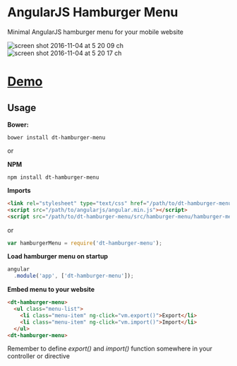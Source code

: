 # AngularJS Hamburger Menu
Minimal AngularJS hamburger menu for your mobile website

![screen shot 2016-11-04 at 5 20 09 ch](https://cloud.githubusercontent.com/assets/1154740/20003287/4523482a-a2b8-11e6-8f37-4c94c023b069.png)
![screen shot 2016-11-04 at 5 20 17 ch](https://cloud.githubusercontent.com/assets/1154740/20003288/45803f62-a2b8-11e6-8f20-f666d2107c4e.png)

# [Demo](http://davidtran.github.io/angularjs-hamburger-menu/demo/index.html)

## Usage
**Bower:**
```
bower install dt-hamburger-menu
```
or

**NPM**
```
npm install dt-hamburger-menu
```

**Imports**
```html
<link rel="stylesheet" type="text/css" href="/path/to/dt-hamburger-menu/src/hamburger-menu.css"/>
<script src="/path/to/angularjs/angular.min.js"></script>
<script src="/path/to/dt-hamburger-menu/src/hamburger-menu/hamburger-menu.min.js"></script>
```
or

```javascript
var hamburgerMenu = require('dt-hamburger-menu');
```

**Load hamburger menu on startup**
```javascript
angular
  .module('app', ['dt-hamburger-menu']);
```

**Embed menu to your website**

```html
<dt-hamburger-menu>
  <ul class="menu-list">
    <li class="menu-item" ng-click="vm.export()">Export</li>
    <li class="menu-item" ng-click="vm.import()">Import</li>
  </ul>
<dt-hamburger-menu>
```
Remember to define *export()* and *import()* function somewhere in your controller or directive